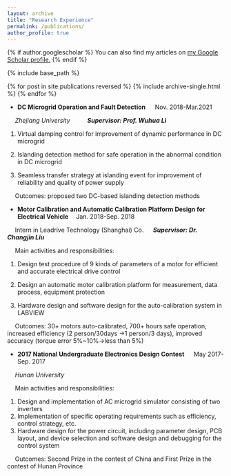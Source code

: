 ```yaml
---
layout: archive
title: "Research Experience"
permalink: /publications/
author_profile: true
---
```


{% if author.googlescholar %}
  You can also find my articles on <u><a href="{{https://scholar.google.com/citations?hl=en&tzom=300&user=j0mw7EAAAAAJ}}">my Google Scholar profile</a>.</u>
{% endif %}

{% include base_path %}

{% for post in site.publications reversed %}
  {% include archive-single.html %}
{% endfor %}

*  **DC Microgrid Operation and Fault Detection**        &emsp;                     Nov. 2018-Mar.2021

 &emsp; _Zhejiang University_              &emsp;     &emsp;                      **_Supervisor: Prof. Wuhua Li_**

1)	Virtual damping control for improvement of dynamic performance in DC microgrid

2)	Islanding detection method for safe operation in the abnormal condition in DC microgrid

3)	Seamless transfer strategy at islanding event for improvement of reliability and quality of power supply

   &emsp; Outcomes: proposed two DC-based islanding detection methods


*  **Motor Calibration and Automatic Calibration Platform Design for Electrical Vehicle** &emsp;Jan. 2018-Sep. 2018

 &emsp; Intern in Leadrive Technology (Shanghai) Co.               &emsp;                   **_Supervisor: Dr. Changjin Liu_**

 &emsp; Main activities and responsibilities:

1)	Design test procedure of 9 kinds of parameters of a motor for efficient and accurate electrical drive control

2)	Design an automatic motor calibration platform for measurement, data process, equipment protection

3)	Hardware design and software design for the auto-calibration system in LABVIEW

   &emsp; Outcomes: 30+ motors auto-calibrated, 700+ hours safe operation, increased efficiency (2 person/30days →1 person/3 days), improved accuracy (torque error 5%~10%→less than 5%)
*  **2017 National Undergraduate Electronics Design Contest**       &emsp;                   May 2017-Sep. 2017
   
  &emsp; _Hunan University_              &emsp;                          
   
 &emsp; Main activities and responsibilities:
1)	Design and implementation of AC microgrid simulator consisting of two inverters
2)	Implementation of specific operating requirements such as efficiency, control strategy, etc.
3)	Hardware design for the power circuit, including parameter design, PCB layout, and device selection and software design and debugging for the control system

   &emsp; Outcomes: Second Prize in the contest of China and First Prize in the contest of Hunan Province

